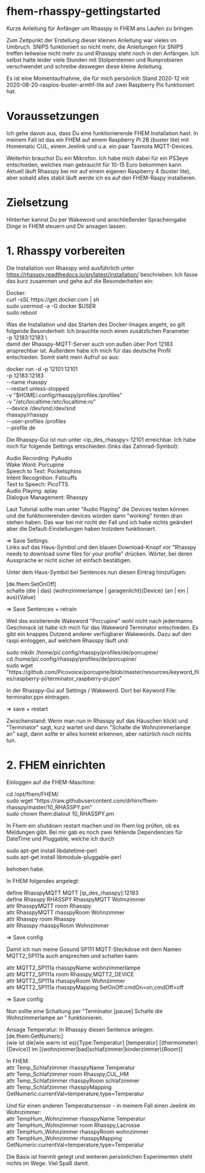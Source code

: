 # fhem-rhasspy-gettingstarted
Kurze Anleitung für Anfänger um Rhasspy in FHEM ans Laufen zu bringen

Zum Zeitpunkt der Erstellung dieser kleinen Anleitung war vieles im Umbruch. 
SNIPS funktioniert so nicht mehr, die Anleitungen für SNIPS treffen teilweise nicht mehr zu und Rhasspy steht noch in den Anfängen.
Ich selbst hatte leider viele Stunden mit Stolpersteinen und Rumprobieren verschwendet und schreibe deswegen diese kleine Anleitung.

Es ist eine Momentaufnahme, die für mich persönlich Stand 2020-12 mit 2020-08-20-raspios-buster-armhf-lite auf zwei Raspberry Pis funktioniert hat. 

# Voraussetzungen
Ich gehe davon aus, dass Du eine funktionierende FHEM Installation hast. 
In meinem Fall ist das ein FHEM auf einem Raspberry Pi 2B (buster lite) mit Homematic CUL, einem Jeelink und u.a. ein paar Tasmota MQTT-Devices.

Weiterhin brauchst Du ein Mikrofon. Ich habe mich dabei für ein PS3eye entschieden, welches man gebraucht für 10-15 Euro bekommen kann.
Aktuell läuft Rhasspy bei mir auf einem eigenen Raspberry 4 (buster lite), aber sobald alles stabil läuft werde ich es auf den FHEM-Raspy installieren.

# Zielsetzung
Hinterher kannst Du per Wakeword und anschließender Spracheingabe Dinge in FHEM steuern und Dir ansagen lassen.


# 1. Rhasspy vorbereiten
Die Installation von Rhasspy wird ausführlich unter https://rhasspy.readthedocs.io/en/latest/installation/ beschrieben. 
Ich fasse das kurz zusammen und gehe auf die Besonderheiten ein:
<p>
Docker:<br>
curl -sSL https://get.docker.com | sh<br>
sudo usermod -a -G docker $USER<br>
sudo reboot<br>
<p>

Was die Installation und das Starten des Docker-Images angeht, so gilt folgende Besonderheit: Ich brauchte noch einen zusätzlichen Parameter <br>
      -p 12183:12183 \ <br>
damit der Rhasspy-MQTT-Server auch von außen über Port 12183 ansprechbar ist. Außerdem habe ich mich für das deutsche Profil entschieden. Somit sieht mein Aufruf so aus:
<p>

docker run -d -p 12101:12101 \
      -p 12183:12183 \
      --name rhasspy \
      --restart unless-stopped \
      -v "$HOME/.config/rhasspy/profiles:/profiles" \
      -v "/etc/localtime:/etc/localtime:ro" \
      --device /dev/snd:/dev/snd \
      rhasspy/rhasspy \
      --user-profiles /profiles \
      --profile de

Die Rhasspy-Gui ist nun unter <ip_des_rhasspy>:12101 erreichbar. Ich habe mich für folgende Settings entschieden (links das Zahnrad-Symbol):
<p>
Audio Recording: PyAudio<br>
Wake Word: Porcupine<br>
Speech to Text: Pocketsphinx<br>
Intent Recognition: Fsticuffs<br>
Text to Speech: PicoTTS<br>
Audio Playing: aplay<br>
Dialogue Management: Rhasspy<br>
<p>
Laut Tutorial sollte man unter "Audio Playing" die Devices testen können und die funktionierenden devices würden dann "working" hinten dran stehen haben.
Das war bei mir nicht der Fall und ich habe nichts geändert aber die Default-Einstellungen haben trotzdem funktioniert.

=> Save Settings.<br>
Links auf das Haus-Symbol und den blauen Download-Knopf vor "Rhasspy needs to download some files for your profile" drücken.
Wörter, bei deren Aussprache er nicht sicher ist einfach bestätigen.<br>

Unter dem Haus-Symbol bei Sentences nun diesen Eintrag hinzufügen:
<p>
[de.fhem:SetOnOff]<br>
schalte (die | das) (wohnzimmerlampe | garagenlicht){Device} (an | ein | aus){Value}<br>
<p>
=> Save Sentences + retrain

Weil das existierende Wakeword "Porcupine" wohl nicht nach jedermanns Geschmack ist habe ich mich für das Wakeword Terminator entschieden. 
Es gibt ein knappes Dutzend anderer verfügbarer Wakewords. 
Dazu auf den raspi einloggen, auf welchem Rhasspy läuft und:
<p>
sudo mkdir /home/pi/.config/rhasspy/profiles/de/porcupine/<br>
cd /home/pi/.config/rhasspy/profiles/de/porcupine/<br>
sudo wget "https://github.com/Picovoice/porcupine/blob/master/resources/keyword_files/raspberry-pi/terminator_raspberry-pi.ppn"<br>
<p>

In der Rhasspy-Gui auf Settings / Wakeword. Dort bei Keyword File: terminator.ppn eintragen.<br>

=> save + restart

Zwischenstand: Wenn man nun in Rhasspy auf das Häuschen klickt und "Terminator" sagt, kurz wartet und dann "Schalte die Wohnzimmerlampe an" sagt, dann sollte er alles korrekt erkennen, aber natürlich noch nichts tun.

# 2. FHEM einrichten
Einloggen auf die FHEM-Maschine:
<p>
cd /opt/fhem/FHEM/<br>
sudo wget "https://raw.githubusercontent.com/drhirn/fhem-rhasspy/master/10_RHASSPY.pm"<br>
sudo chown fhem:dialout 10_RHASSPY.pm<br>
<p>
In Fhem ein shutdown restart machen und im fhem.log prüfen, ob es Meldungen gibt. Bei mir gab es noch zwei fehlende Dependencies für DateTime und Pluggable, welche ich durch
<p>
sudo apt-get install libdatetime-perl<br>
sudo apt-get install libmodule-pluggable-perl<br>
<p>
behoben habe. 

In FHEM folgendes angelegt:
<p>
define RhasspyMQTT MQTT [ip_des_rhasspy]:12183<br>
define Rhasspy RHASSPY RhasspyMQTT Wohnzimmer<br>
attr RhasspyMQTT room Rhasspy<br>
attr RhasspyMQTT rhasspyRoom Wohnzimmer<br>
attr Rhasspy room Rhasspy<br>
attr Rhasspy rhasspyRoom Wohnzimmer<br>
<p>

=> Save config

Damit ich nun meine Gosund SP111 MQTT-Steckdose mit dem Namen MQTT2_SP111a auch ansprechen und schalten kann:
<p>

attr MQTT2_SP111a rhasspyName wohnzimmerlampe<br>
attr MQTT2_SP111a room Rhasspy,MQTT2_DEVICE<br>
attr MQTT2_SP111a rhasspyRoom Wohnzimmer<br>
attr MQTT2_SP111a rhasspyMapping SetOnOff:cmdOn=on,cmdOff=off<br>
<p>

=> Save config

Nun sollte eine Schaltung per "Terminator [pause] Schalte die Wohnzimmerlampe an " funktionieren.
<p>

Ansage Temperatur:
In Rhasspy diesen Sentence anlegen:<br>
[de.fhem:GetNumeric]<br>
(wie ist die|wie warm ist es){Type:Temperatur} [temperatur] [(thermometer){Device}] im [(wohnzimmer|bad|schlafzimmer|kinderzimmer){Room}]<br>
<p>
In FHEM:<br>
attr Temp_Schlafzimmer rhasspyName Temperatur<br>
attr Temp_Schlafzimmer room Rhasspy,CUL_HM<br>
attr Temp_Schlafzimmer rhasspyRoom schlafzimmer<br>
attr Temp_Schlafzimmer rhasspyMapping GetNumeric:currentVal=temperature,type=Temperatur<br>
<p>
Und für einen anderen Temperatursensor - in meinem Fall einen Jeelink im Wohnzimmer: <br> 
attr TempHum_Wohnzimmer rhasspyName Temperatur<br>
attr TempHum_Wohnzimmer room Rhasspy,Lacrosse<br>
attr TempHum_Wohnzimmer rhasspyRoom wohnzimmer<br>
attr TempHum_Wohnzimmer rhasspyMapping GetNumeric:currentVal=temperature,type=Temperatur<br>
<p>
Die Basis ist hiermit gelegt und weiteren persönlichen Experimenten steht nichts im Wege. Viel Spaß damit. 
